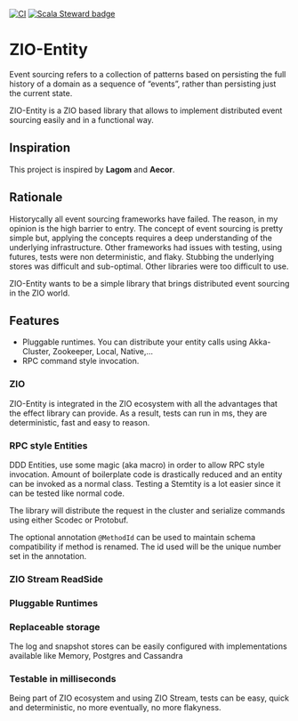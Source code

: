 [![CI](https://github.com/thehonesttech/stem/actions/workflows/scala.yml/badge.svg?branch=master)](https://github.com/thehonesttech/zio-entity/actions/workflows/scala.yml) [![Scala Steward badge](https://img.shields.io/badge/Scala_Steward-helping-blue.svg?style=flat&logo=data:image/png;base64,iVBORw0KGgoAAAANSUhEUgAAAA4AAAAQCAMAAAARSr4IAAAAVFBMVEUAAACHjojlOy5NWlrKzcYRKjGFjIbp293YycuLa3pYY2LSqql4f3pCUFTgSjNodYRmcXUsPD/NTTbjRS+2jomhgnzNc223cGvZS0HaSD0XLjbaSjElhIr+AAAAAXRSTlMAQObYZgAAAHlJREFUCNdNyosOwyAIhWHAQS1Vt7a77/3fcxxdmv0xwmckutAR1nkm4ggbyEcg/wWmlGLDAA3oL50xi6fk5ffZ3E2E3QfZDCcCN2YtbEWZt+Drc6u6rlqv7Uk0LdKqqr5rk2UCRXOk0vmQKGfc94nOJyQjouF9H/wCc9gECEYfONoAAAAASUVORK5CYII=)](https://scala-steward.org) 

# ZIO-Entity

Event sourcing refers to a collection of patterns based on persisting the full history of a domain as a sequence of “events”, rather than persisting just the current state.

ZIO-Entity is a ZIO based library that allows to implement distributed event sourcing easily and in a functional way.


## Inspiration
This project is inspired by **Lagom** and **Aecor**.

## Rationale
Historycally all event sourcing frameworks have failed.
The reason, in my opinion is the high barrier to entry. The concept of event sourcing is pretty simple but, applying the concepts
requires a deep understanding of the underlying infrastructure.
Other frameworks had issues with testing, using futures, tests were non deterministic, and flaky.
Stubbing the underlying stores was difficult and sub-optimal.
Other libraries were too difficult to use.

ZIO-Entity wants to be a simple library that brings distributed event sourcing in the ZIO world.

## Features
- Pluggable runtimes. You can distribute your entity calls using Akka-Cluster, Zookeeper, Local, Native,...
- RPC command style invocation.


### ZIO
ZIO-Entity is integrated in the ZIO ecosystem with all the advantages that the effect library can provide. 
As a result, tests can run in ms, they are deterministic, fast and easy to reason.

### RPC style Entities
DDD Entities, use some magic (aka macro) in order to
allow RPC style invocation. Amount of boilerplate code is drastically reduced and an entity can be invoked
as a normal class.
Testing a Stemtity is a lot easier since it can be tested like normal code.

The library will distribute the request in the cluster and serialize commands using either Scodec or Protobuf.

The optional annotation `@MethodId` can be used to maintain schema compatibility if method is renamed.
The id used will be the unique number set in the annotation.

### ZIO Stream ReadSide

### Pluggable Runtimes

### Replaceable storage
The log and snapshot stores can be easily configured with implementations available like Memory, Postgres and Cassandra

### Testable in milliseconds
Being part of ZIO ecosystem and using ZIO Stream, tests can be easy, quick and deterministic, no more eventually, no more flakyness.

